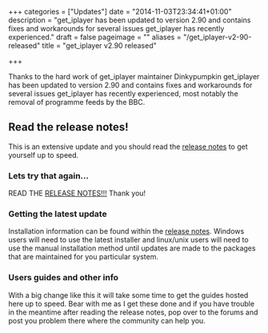 +++
categories = ["Updates"]
date = "2014-11-03T23:34:41+01:00"
description = "get_iplayer has been updated to version 2.90 and contains fixes and workarounds for several issues get_iplayer has recently experienced."
draft = false
pageimage = ""
aliases = "/get_iplayer-v2-90-released"
title = "get_iplayer v2.90 released"

+++

Thanks to the hard work of get_iplayer maintainer Dinkypumpkin get_iplayer has been updated to version 2.90 and contains fixes and workarounds for several issues get_iplayer has recently experienced, most notably the removal of programme feeds by the BBC.

## Read the release notes!

This is an extensive update and you should read the [release notes](https://github.com/get-iplayer/get_iplayer/wiki/release289) to get yourself up to speed.

### Lets try that again...

READ THE [RELEASE NOTES!!!](/wiki/release289/) Thank you!

### Getting the latest update

Installation information can be found within the [release notes](https://github.com/get-iplayer/get_iplayer/wiki/release289). Windows users will need to use the latest installer and linux/unix users will need to use the manual installation method until updates are made to the packages that are maintained for you particular system.

### Users guides and other info

With a big change like this it will take some time to get the guides hosted here up to speed. Bear with me as I get these done and if you have trouble in the meantime after reading the release notes, pop over to the forums and post you problem there where the community can help you.
<!--more-->
